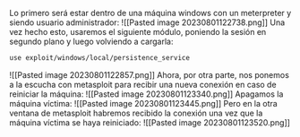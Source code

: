 Lo primero será estar dentro de una máquina windows con un meterpreter y siendo usuario administrador:
![[Pasted image 20230801122738.png]]
Una vez hecho esto, usaremos el siguiente módulo, poniendo la sesión en segundo plano y luego volviendo a cargarla:
```bash
use exploit/windows/local/persistence_service
```
![[Pasted image 20230801122857.png]]
Ahora, por otra parte, nos ponemos a la escucha con metasploit para recibir una nueva conexión en caso de reiniciar la máquina:
![[Pasted image 20230801123340.png]]
Apagamos la máquina víctima:
![[Pasted image 20230801123445.png]]
Pero en la otra ventana de metasploit habremos recibido la conexión una vez que la máquina víctima se haya reiniciado:
![[Pasted image 20230801123520.png]]
